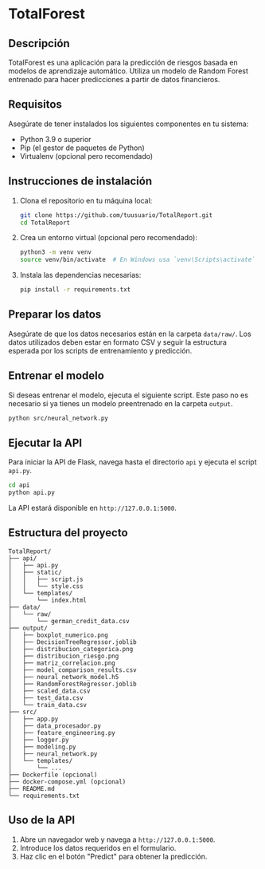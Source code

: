 # TotalForest

## Descripción

TotalForest es una aplicación para la predicción de riesgos basada en modelos de aprendizaje automático. Utiliza un modelo de Random Forest entrenado para hacer predicciones a partir de datos financieros.

## Requisitos

Asegúrate de tener instalados los siguientes componentes en tu sistema:

- Python 3.9 o superior
- Pip (el gestor de paquetes de Python)
- Virtualenv (opcional pero recomendado)

## Instrucciones de instalación

1. Clona el repositorio en tu máquina local:

    ```bash
    git clone https://github.com/tuusuario/TotalReport.git
    cd TotalReport
    ```

2. Crea un entorno virtual (opcional pero recomendado):

    ```bash
    python3 -m venv venv
    source venv/bin/activate  # En Windows usa `venv\Scripts\activate`
    ```

3. Instala las dependencias necesarias:

    ```bash
    pip install -r requirements.txt
    ```

## Preparar los datos

Asegúrate de que los datos necesarios están en la carpeta `data/raw/`. Los datos utilizados deben estar en formato CSV y seguir la estructura esperada por los scripts de entrenamiento y predicción.

## Entrenar el modelo

Si deseas entrenar el modelo, ejecuta el siguiente script. Este paso no es necesario si ya tienes un modelo preentrenado en la carpeta `output`.

```bash
python src/neural_network.py
```

## Ejecutar la API

Para iniciar la API de Flask, navega hasta el directorio `api` y ejecuta el script `api.py`.

```bash
cd api
python api.py
```

La API estará disponible en `http://127.0.0.1:5000`.

## Estructura del proyecto

```
TotalReport/
├── api/
│   ├── api.py
│   ├── static/
│   │   ├── script.js
│   │   └── style.css
│   └── templates/
│       └── index.html
├── data/
│   └── raw/
│       └── german_credit_data.csv
├── output/
│   ├── boxplot_numerico.png
│   ├── DecisionTreeRegressor.joblib
│   ├── distribucion_categorica.png
│   ├── distribucion_riesgo.png
│   ├── matriz_correlacion.png
│   ├── model_comparison_results.csv
│   ├── neural_network_model.h5
│   ├── RandomForestRegressor.joblib
│   ├── scaled_data.csv
│   ├── test_data.csv
│   └── train_data.csv
├── src/
│   ├── app.py
│   ├── data_procesador.py
│   ├── feature_engineering.py
│   ├── logger.py
│   ├── modeling.py
│   ├── neural_network.py
│   └── templates/
│       └── ...
├── Dockerfile (opcional)
├── docker-compose.yml (opcional)
├── README.md
└── requirements.txt
```

## Uso de la API

1. Abre un navegador web y navega a `http://127.0.0.1:5000`.
2. Introduce los datos requeridos en el formulario.
3. Haz clic en el botón "Predict" para obtener la predicción.

